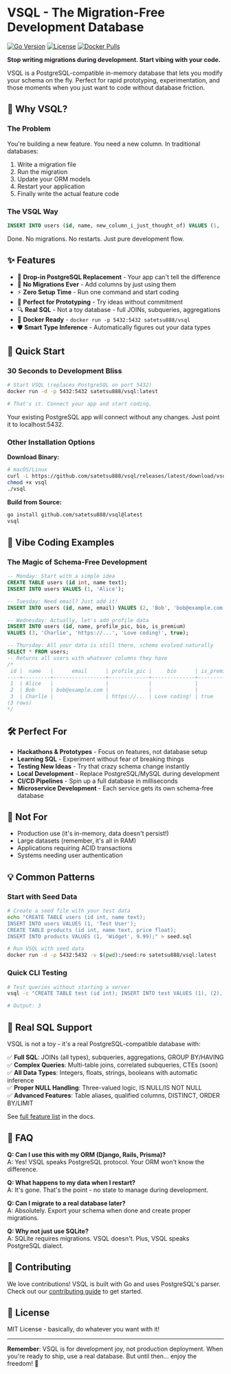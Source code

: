 # VSQL - The Migration-Free Development Database

[![Go Version](https://img.shields.io/badge/Go-1.24+-blue.svg)](https://golang.org)
[![License](https://img.shields.io/badge/license-MIT-green.svg)](LICENSE)
[![Docker Pulls](https://img.shields.io/docker/pulls/satetsu888/vsql.svg)](https://hub.docker.com/r/satetsu888/vsql)

**Stop writing migrations during development. Start vibing with your code.**

VSQL is a PostgreSQL-compatible in-memory database that lets you modify your schema on the fly. Perfect for rapid prototyping, experimentation, and those moments when you just want to code without database friction.

## 🎯 Why VSQL?

### The Problem
You're building a new feature. You need a new column. In traditional databases:
1. Write a migration file
2. Run the migration
3. Update your ORM models
4. Restart your application
5. Finally write the actual feature code

### The VSQL Way
```sql
INSERT INTO users (id, name, new_column_i_just_thought_of) VALUES (1, 'Alice', 'This just works!');
```
Done. No migrations. No restarts. Just pure development flow.

## ✨ Features

- 🚀 **Drop-in PostgreSQL Replacement** - Your app can't tell the difference
- 🔄 **No Migrations Ever** - Add columns by just using them
- ⚡ **Zero Setup Time** - Run one command and start coding
- 🎨 **Perfect for Prototyping** - Try ideas without commitment
- 🔍 **Real SQL** - Not a toy database - full JOINs, subqueries, aggregations
- 🐳 **Docker Ready** - `docker run -p 5432:5432 satetsu888/vsql`
- 🛡️ **Smart Type Inference** - Automatically figures out your data types

## 🚀 Quick Start

### 30 Seconds to Development Bliss

```bash
# Start VSQL (replaces PostgreSQL on port 5432)
docker run -d -p 5432:5432 satetsu888/vsql:latest

# That's it. Connect your app and start coding.
```

Your existing PostgreSQL app will connect without any changes. Just point it to localhost:5432.

### Other Installation Options

**Download Binary:**
```bash
# macOS/Linux
curl -L https://github.com/satetsu888/vsql/releases/latest/download/vsql-$(uname -s)-$(uname -m) -o vsql
chmod +x vsql
./vsql
```

**Build from Source:**
```bash
go install github.com/satetsu888/vsql@latest
vsql
```

## 🎨 Vibe Coding Examples

### The Magic of Schema-Free Development

```sql
-- Monday: Start with a simple idea
CREATE TABLE users (id int, name text);
INSERT INTO users VALUES (1, 'Alice');

-- Tuesday: Need email? Just add it!
INSERT INTO users (id, name, email) VALUES (2, 'Bob', 'bob@example.com');

-- Wednesday: Actually, let's add profile data
INSERT INTO users (id, name, profile_pic, bio, is_premium) 
VALUES (3, 'Charlie', 'https://...', 'Love coding!', true);

-- Thursday: All your data is still there, schema evolved naturally
SELECT * FROM users;
-- Returns all users with whatever columns they have
/*
 id |  name   |      email      | profile_pic |     bio      | is_premium 
----+---------+-----------------+-------------+--------------+------------
 1  | Alice   |                 |             |              | 
 2  | Bob     | bob@example.com |             |              | 
 3  | Charlie |                 | https://... | Love coding! | true
(3 rows)
*/
```

## 🛠️ Perfect For

- **Hackathons & Prototypes** - Focus on features, not database setup
- **Learning SQL** - Experiment without fear of breaking things
- **Testing New Ideas** - Try that crazy schema change instantly
- **Local Development** - Replace PostgreSQL/MySQL during development
- **CI/CD Pipelines** - Spin up a full database in milliseconds
- **Microservice Development** - Each service gets its own schema-free database

## 🚫 Not For

- Production use (it's in-memory, data doesn't persist!)
- Large datasets (remember, it's all in RAM)
- Applications requiring ACID transactions
- Systems needing user authentication

## 💡 Common Patterns

### Start with Seed Data
```bash
# Create a seed file with your test data
echo "CREATE TABLE users (id int, name text);
INSERT INTO users VALUES (1, 'Test User');
CREATE TABLE products (id int, name text, price float);
INSERT INTO products VALUES (1, 'Widget', 9.99);" > seed.sql

# Run VSQL with seed data
docker run -d -p 5432:5432 -v $(pwd):/seed:ro satetsu888/vsql:latest
```

### Quick CLI Testing
```bash
# Test queries without starting a server
vsql -c "CREATE TABLE test (id int); INSERT INTO test VALUES (1), (2), (3); SELECT COUNT(*) FROM test;" -q

# Output: 3
```

## 🔧 Real SQL Support

VSQL is not a toy - it's a real PostgreSQL-compatible database with:

✅ **Full SQL**: JOINs (all types), subqueries, aggregations, GROUP BY/HAVING  
✅ **Complex Queries**: Multi-table joins, correlated subqueries, CTEs (soon)  
✅ **All Data Types**: Integers, floats, strings, booleans with automatic inference  
✅ **Proper NULL Handling**: Three-valued logic, IS NULL/IS NOT NULL  
✅ **Advanced Features**: Table aliases, qualified columns, DISTINCT, ORDER BY/LIMIT  

See [full feature list](https://github.com/satetsu888/vsql#supported-sql-features) in the docs.

## 🤔 FAQ

**Q: Can I use this with my ORM (Django, Rails, Prisma)?**  
A: Yes! VSQL speaks PostgreSQL protocol. Your ORM won't know the difference.

**Q: What happens to my data when I restart?**  
A: It's gone. That's the point - no state to manage during development.

**Q: Can I migrate to a real database later?**  
A: Absolutely. Export your schema when done and create proper migrations.

**Q: Why not just use SQLite?**  
A: SQLite requires migrations. VSQL doesn't. Plus, VSQL speaks PostgreSQL dialect.

## 🤝 Contributing

We love contributions! VSQL is built with Go and uses PostgreSQL's parser. Check out our [contributing guide](CONTRIBUTING.md) to get started.

## 📝 License

MIT License - basically, do whatever you want with it!

---

**Remember**: VSQL is for development joy, not production deployment. When you're ready to ship, use a real database. But until then... enjoy the freedom! 🚀